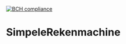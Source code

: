 [![BCH compliance](https://bettercodehub.com/edge/badge/hhs-semester-se-s2/SimpeleRekenmachine?branch=master)](https://bettercodehub.com/)
# SimpeleRekenmachine
